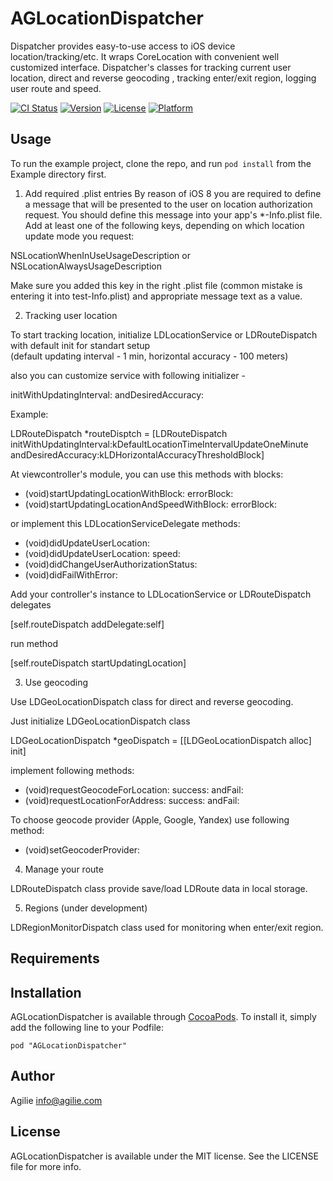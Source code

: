 # AGLocationDispatcher

Dispatcher provides easy-to-use access to iOS device location/tracking/etc. It wraps CoreLocation with convenient well customized interface. Dispatcher's classes for tracking current user location, direct and reverse geocoding , tracking enter/exit region, logging user route and speed.

[![CI Status](http://img.shields.io/travis/ideas-world/AGLocationDispatcher.svg?style=flat)](https://travis-ci.org/ideas-world/AGLocationDispatcher)
[![Version](https://img.shields.io/cocoapods/v/AGLocationDispatcher.svg?style=flat)](http://cocoadocs.org/docsets/AGLocationDispatcher)
[![License](https://img.shields.io/cocoapods/l/AGLocationDispatcher.svg?style=flat)](http://cocoadocs.org/docsets/AGLocationDispatcher)
[![Platform](https://img.shields.io/cocoapods/p/AGLocationDispatcher.svg?style=flat)](http://cocoadocs.org/docsets/AGLocationDispatcher)

## Usage

To run the example project, clone the repo, and run `pod install` from the Example directory first.

1. Add required .plist entries
By reason of iOS 8 you are required to define a message that will be presented to the user on location authorization request. You should define this message into your app's *-Info.plist file. 
Add at least one of the following keys, depending on which location update mode you request:

NSLocationWhenInUseUsageDescription or NSLocationAlwaysUsageDescription

Make sure you added this key in the right .plist file (common mistake is entering it into test-Info.plist) and appropriate message text as a value.

2. Tracking user location

To start tracking location, initialize LDLocationService or LDRouteDispatch with default init for standart setup  
(default updating interval - 1 min, horizontal accuracy - 100 meters)

also you can customize service with following initializer -

initWithUpdatingInterval: andDesiredAccuracy:

Example:

LDRouteDispatch *routeDisptch = [LDRouteDispatch initWithUpdatingInterval:kDefaultLocationTimeIntervalUpdateOneMinute andDesiredAccuracy:kLDHorizontalAccuracyThresholdBlock]

At viewcontroller's module, you can use this methods with blocks:

- (void)startUpdatingLocationWithBlock: errorBlock:
- (void)startUpdatingLocationAndSpeedWithBlock: errorBlock:

or implement this LDLocationServiceDelegate methods:

- (void)didUpdateUserLocation:
- (void)didUpdateUserLocation: speed:
- (void)didChangeUserAuthorizationStatus:
- (void)didFailWithError:

Add your controller's instance to LDLocationService or LDRouteDispatch delegates

[self.routeDispatch addDelegate:self]

run method

[self.routeDispatch startUpdatingLocation]

3. Use geocoding

Use LDGeoLocationDispatch class for direct and reverse geocoding.

Just initialize LDGeoLocationDispatch class

LDGeoLocationDispatch *geoDispatch = [[LDGeoLocationDispatch alloc] init]

implement following methods:

- (void)requestGeocodeForLocation: success: andFail:
- (void)requestLocationForAddress: success: andFail:

To choose geocode provider (Apple, Google, Yandex) use following method:

- (void)setGeocoderProvider:

4. Manage your route

LDRouteDispatch class provide save/load LDRoute data in local storage.

5. Regions (under development)

LDRegionMonitorDispatch class used for monitoring when enter/exit region.

## Requirements

## Installation

AGLocationDispatcher is available through [CocoaPods](http://cocoapods.org). To install
it, simply add the following line to your Podfile:

    pod "AGLocationDispatcher"

## Author

Agilie info@agilie.com

## License

AGLocationDispatcher is available under the MIT license. See the LICENSE file for more info.

